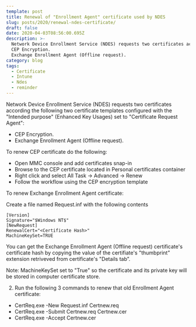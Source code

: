 ```yaml
---
template: post
title: Renewal of "Enrollment Agent" certificate used by NDES
slug: posts/2020/renewal-ndes-certificate/
draft: false
date: 2020-04-03T08:56:00.695Z
description: >-
  Network Device Enrollment Service (NDES) requests two certificates according the following two certificate templates configured with the "Intended purpose" (Enhanced Key Usages) set to "Certificate Request Agent":
  CEP Encryption.
  Exchange Enrollment Agent (Offline request).
category: blog
tags:
  - Certificate
  - Intune
  - Ndes
  - reminder
---
```

Network Device Enrollment Service (NDES) requests two certificates according the following two certificate templates configured with the "Intended purpose" (Enhanced Key Usages) set to "Certificate Request Agent":
* CEP Encryption.
* Exchange Enrollment Agent (Offline request).

To renew CEP certificate do the following:
* Open MMC console and add certificates snap-in
* Browse to the CEP certificate located in Personal certificates container
* Right click and select All Task -> Advanced -> Renew
* Follow the workflow using the CEP encryption template

To renew Exchange Enrollment Agent certificate:

Create a file named Request.inf with the following contents

```
[Version]
Signature="$Windows NT$"
[NewRequest]
RenewalCert="<Certificate Hash>"
MachineKeySet=TRUE
```

You can get the Exchange Enrollment Agent (Offline request) certificate's certificate hash by copying the value of the certifiate's "thumbprint” extension retriveved from certificate's "Details tab”.

Note: MachineKeySet set to "True" so the certificate and its private key will be stored in computer certificate store.

2. Run the following 3 commands to renew that old Enrollment Agent certificate:

* CertReq.exe -New Request.inf Certnew.req
* CertReq.exe -Submit Certnew.req Certnew.cer
* CertReq.exe -Accept Certnew.cer